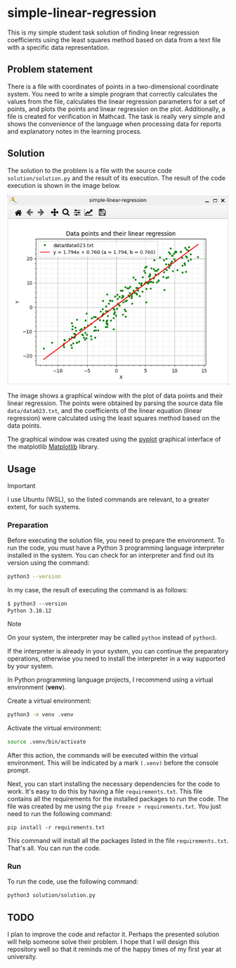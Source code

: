# simple-linear-regression
This is my simple student task solution of finding linear regression coefficients using the least squares method based on data from a text file with a specific data representation.

## Problem statement

There is a file with coordinates of points in a two-dimensional coordinate system. You need to write a simple program that correctly calculates the values from the file, calculates the linear regression parameters for a set of points, and plots the points and linear regression on the plot. Additionally, a file is created for verification in Mathcad. The task is really very simple and shows the convenience of the language when processing data for reports and explanatory notes in the learning process.

## Solution

The solution to the problem is a file with the source code `solution/solution.py` and the result of its execution. The result of the code execution is shown in the image below. 

![Solution plot window](/img/solution_plot_window.png "Solution plot window")

The image shows a graphical window with the plot of data points and their linear regression. The points were obtained by parsing the source data file `data/data023.txt`, and the coefficients of the linear equation (linear regression) were calculated using the least squares method based on the data points.

The graphical window was created using the [pyplot](https://matplotlib.org/stable/api/pyplot_summary.html#module-matplotlib.pyplot) graphical interface of the matplotlib [Matplotlib](https://matplotlib.org/) library.

## Usage

> [!IMPORTANT]
> I use Ubuntu (WSL),
> so the listed commands are relevant,
> to a greater extent, for such systems.


### Preparation

Before executing the solution file, you need to prepare the environment.
To run the code, you must have a Python 3 programming language interpreter installed in the system.
You can check for an interpreter and find out its version using the command:

```bash
python3 --version 
```

In my case, the result of executing the command is as follows:

```
$ python3 --version
Python 3.10.12
```
> [!NOTE]
> On your system, 
> the interpreter may be called `python` 
> instead of `python3`.

If the interpreter is already in your system, you can continue the preparatory operations, otherwise you need to install the interpreter in a way supported by your system.

In Python programming language projects, I recommend using a virtual environment (**venv**).

Create a virtual environment:
```bash
python3 -m venv .venv 
```
Activate the virtual environment:
```bash
source .venv/bin/activate
```
After this action, the commands will be executed within the virtual environment.
This will be indicated by a mark `(.venv)` before the console prompt.

Next, you can start installing the necessary dependencies for the code to work. It's easy to do this by having a file `requirements.txt`.
This file contains all the requirements for the installed packages to run the code.
The file was created by me using the `pip freeze > requirements.txt`. You just need to run the following command:
```pip
pip install -r requirements.txt
```
This command will install all the packages listed in the file `requirements.txt`.
That's all. You can run the code.

### Run

To run the code, use the following command:
```bash
python3 solution/solution.py
```

## TODO

I plan to improve the code and refactor it. Perhaps the presented solution will help someone solve their problem. I hope that I will design this repository well so that it reminds me of the happy times of my first year at university.
